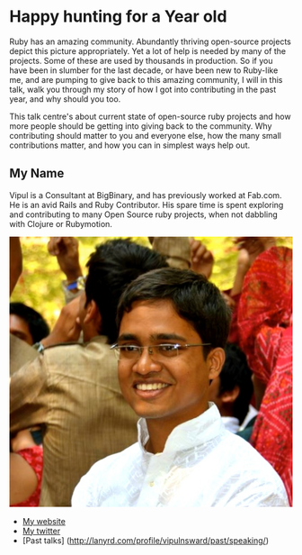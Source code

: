 # Happy hunting for a Year old

Ruby has an amazing community. Abundantly thriving open-source projects depict this picture appropriately.
Yet a lot of help is needed by many of the projects. Some of these are used by thousands in production.
So if you have been in slumber for the last decade, or have been new to Ruby-like me, and are pumping to give back
to this amazing community, I will in this talk, walk you through my story of how I got into contributing in the
past year, and why should you too.

This talk centre's about current state of open-source ruby projects and how more people should be getting into giving
back to the community. Why contributing should matter to you and everyone else, how the many small contributions matter,
and how you can in simplest ways help out.

## My Name

Vipul is a Consultant at BigBinary, and has previously worked at Fab.com.
He is an avid Rails and Ruby Contributor.
His spare time is spent exploring and contributing to many Open Source ruby projects, when not dabbling with Clojure or Rubymotion.

![Profile picture](./vipul.jpg)

- [My website](http://vipulnsward.com)
- [My twitter](https://twitter.com/vipulnsward)
- [Past talks] (http://lanyrd.com/profile/vipulnsward/past/speaking/)